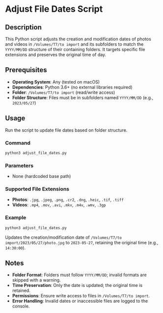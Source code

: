 # Adjust File Dates Script

## Description
This Python script adjusts the creation and modification dates of photos and videos in `/Volumes/T7/to import` and its subfolders to match the `YYYY/MM/DD` structure of their containing folders. It targets specific file extensions and preserves the original time of day.

## Prerequisites
- **Operating System**: Any (tested on macOS)
- **Dependencies**: Python 3.6+ (no external libraries required)
- **Folder**: `/Volumes/T7/to import` (read/write access)
- **Folder Structure**: Files must be in subfolders named `YYYY/MM/DD` (e.g., `2023/05/27`)

## Usage
Run the script to update file dates based on folder structure.

### Command
```bash
python3 adjust_file_dates.py
```

### Parameters
- None (hardcoded base path)

### Supported File Extensions
- **Photos**: `.jpg`, `.jpeg`, `.png`, `.cr2`, `.dng`, `.heic`, `.tif`, `.tiff`
- **Videos**: `.mp4`, `.mov`, `.avi`, `.mkv`, `.m4v`, `.wmv`, `.3gp`

### Example
```bash
python3 adjust_file_dates.py
```
Updates the creation/modification date of `/Volumes/T7/to import/2023/05/27/photo.jpg` to `2023-05-27`, retaining the original time (e.g., `14:30:00`).

## Notes
- **Folder Format**: Folders must follow `YYYY/MM/DD`; invalid formats are skipped with a warning.
- **Time Preservation**: Only the date is updated; the original time is retained.
- **Permissions**: Ensure write access to files in `/Volumes/T7/to import`.
- **Error Handling**: Invalid dates or inaccessible files are logged to the console.